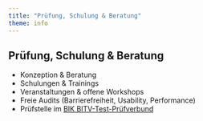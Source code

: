 ```yaml
---
title: "Prüfung, Schulung & Beratung"
theme: info
---
```

## Prüfung, Schulung & Beratung

* Konzeption & Beratung
* Schulungen & Trainings
* Veranstaltungen & offene Workshops 
* Freie Audits (Barrierefreiheit, Usability, Performance)
* Prüfstelle im [BIK BITV-Test-Prüfverbund](https://bitvtest.de)
